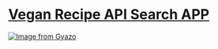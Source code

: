# [Vegan Recipe API Search APP](https://vegan-recipe-a6306.web.app)

[![Image from Gyazo](https://i.gyazo.com/b6d6cf00cc7353e94596380482188e27.gif)](https://gyazo.com/b6d6cf00cc7353e94596380482188e27)
